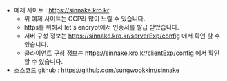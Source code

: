 * 예제 사이트 : https://sinnake.kro.kr
  * 위 예제 사이트는 GCP라 많이 느릴 수 있습니다.
  * https를 위해서 let's encrypt에서 인증서를 발급 받았습니다.
  * 서버 구성 정보는 https://sinnake.kro.kr/serverExp/config 에서 확인 할 수 있습니다.
  * 클라이언트 구성 정보는 https://sinnake.kro.kr/clientExp/config 에서 확인 할 수 있습니다.
* 소스코드 github : https://github.com/sungwookkim/sinnake

